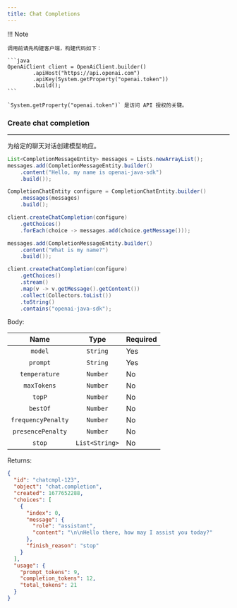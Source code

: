 ```yaml
---
title: Chat Completions
---
```


!!! Note

    调用前请先构建客户端，构建代码如下：

    ```java
    OpenAiClient client = OpenAiClient.builder()
            .apiHost("https://api.openai.com")
            .apiKey(System.getProperty("openai.token"))
            .build();
    ```

    `System.getProperty("openai.token")` 是访问 API 授权的关键。

### Create chat completion

---

为给定的聊天对话创建模型响应。

```java
List<CompletionMessageEntity> messages = Lists.newArrayList();
messages.add(CompletionMessageEntity.builder()
    .content("Hello, my name is openai-java-sdk")
    .build());

CompletionChatEntity configure = CompletionChatEntity.builder()
    .messages(messages)
    .build();

client.createChatCompletion(configure)
    .getChoices()
    .forEach(choice -> messages.add(choice.getMessage()));

messages.add(CompletionMessageEntity.builder()
    .content("What is my name?")
    .build());

client.createChatCompletion(configure)
    .getChoices()
    .stream()
    .map(v -> v.getMessage().getContent())
    .collect(Collectors.toList())
    .toString()
    .contains("openai-java-sdk");
```

Body:

|        Name        |      Type      | Required |
|:------------------:|:--------------:|----------|
|      `model`       |    `String`    | Yes      |
|      `prompt`      |    `String`    | Yes      |
|   `temperature`    |    `Number`    | No       |
|    `maxTokens`     |    `Number`    | No       |
|       `topP`       |    `Number`    | No       |
|      `bestOf`      |    `Number`    | No       |
| `frequencyPenalty` |    `Number`    | No       |
| `presencePenalty`  |    `Number`    | No       |
|       `stop`       | `List<String>` | No       |

Returns:

```json
{
  "id": "chatcmpl-123",
  "object": "chat.completion",
  "created": 1677652288,
  "choices": [
    {
      "index": 0,
      "message": {
        "role": "assistant",
        "content": "\n\nHello there, how may I assist you today?"
      },
      "finish_reason": "stop"
    }
  ],
  "usage": {
    "prompt_tokens": 9,
    "completion_tokens": 12,
    "total_tokens": 21
  }
}
```
